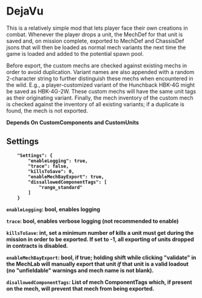 # DejaVu

This is a relatively simple mod that lets player face their own creations in combat. Whenever the player drops a unit, the MechDef for that unit is saved and, on mission complete, exported to MechDef and ChassisDef jsons that will then be loaded as normal mech variants the next time the game is loaded and added to the potential spawn pool.

Before export, the custom mechs are checked against existing mechs in order to avoid duplication. Variant names are also appended with a random 2-character string to further distinguish these mechs when encountered in the wild. E.g., a player-customized variant of the Hunchback HBK-4G might be saved as HBK-4G-2W. These custom mechs will have the same unit tags as their originating variant. Finally, the mech inventory of the custom mech is checked against the inventory of all existing variants; if a duplicate is found, the mech is not exported.

<b>Depends On CustomComponents and CustomUnits<b>

## Settings

```
	"Settings": {
		"enableLogging": true,
		"trace": false,
		"killsToSave": 0,
		"enableMechBayExport": true,
		"dissallowedComponentTags": [
			"range_standard"
		]
	}
```
`enableLogging`: bool, enables logging

`trace`: bool, enables verbose logging (not recommended to enable)

`killsToSave`: int, set a minimum number of kills a unit must get during the mission in order to be exported. If set to -1, all exporting of units dropped in contracts is disabled.

`enableMechBayExport`: bool, if true; holding shift while clicking "validate" in the MechLab will manually export that unit <i>if</i> that unit is a valid loadout (no "unfieldable" warnings and mech name is not blank).

`disallowedComponentTags`: List of mech ComponentTags which, if present on the mech, will prevent that mech from being exported.
